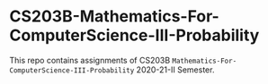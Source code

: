 # CS203B-Mathematics-For-ComputerScience-III-Probability

This repo contains assignments of CS203B `Mathematics-For-ComputerScience-III-Probability` 2020-21-II Semester.